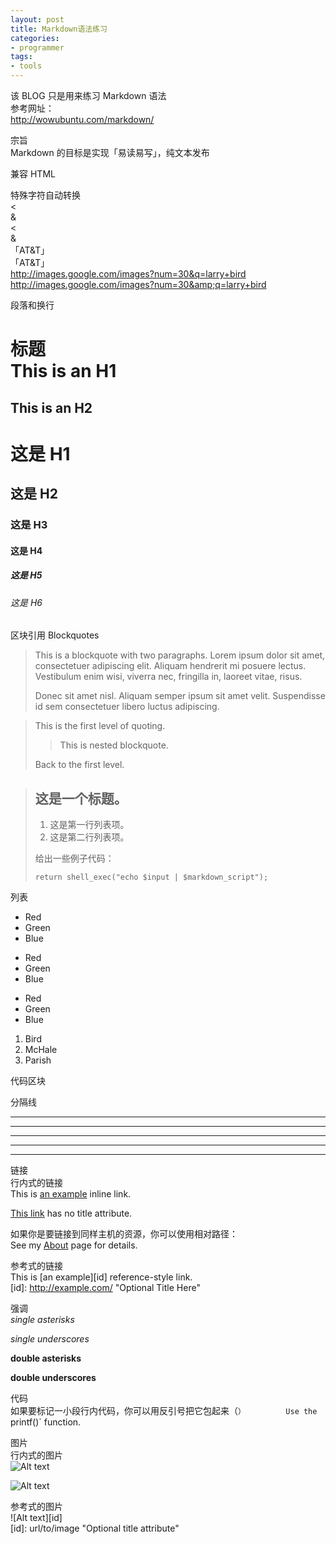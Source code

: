 ```yaml
---
layout: post
title: Markdown语法练习
categories:
- programmer
tags:
- tools
---
```


该 BLOG 只是用来练习 Markdown 语法		
参考网址：		
http://wowubuntu.com/markdown/

宗旨	
Markdown 的目标是实现「易读易写」，纯文本发布	

兼容 HTML		

特殊字符自动转换	
<	
&	
&lt;	
&amp;	
「AT&T」	
「AT&amp;T」	
http://images.google.com/images?num=30&q=larry+bird		
http://images.google.com/images?num=30&amp;q=larry+bird		

段落和换行		

标题	
This is an H1
=============

This is an H2
-------------

# 这是 H1

## 这是 H2

### 这是 H3

#### 这是 H4

##### 这是 H5

###### 这是 H6


区块引用 Blockquotes	

> This is a blockquote with two paragraphs. Lorem ipsum dolor sit amet,
> consectetuer adipiscing elit. Aliquam hendrerit mi posuere lectus.
> Vestibulum enim wisi, viverra nec, fringilla in, laoreet vitae, risus.
> 
> Donec sit amet nisl. Aliquam semper ipsum sit amet velit. Suspendisse
> id sem consectetuer libero luctus adipiscing.



> This is the first level of quoting.
>
> > This is nested blockquote.
>
> Back to the first level.



> ## 这是一个标题。
> 
> 1.   这是第一行列表项。
> 2.   这是第二行列表项。
> 
> 给出一些例子代码：
> 
>     return shell_exec("echo $input | $markdown_script");


列表		
* Red
* Green
* Blue

+ Red
+ Green
+ Blue


- Red
- Green
- Blue


1. Bird
2. McHale
3. Parish


代码区块		

分隔线		
* * *

***

*****

- - -

---------------------------------------


链接	
行内式的链接	
This is [an example](http://example.com/ "Title") inline link.

[This link](http://example.net/) has no title attribute.


如果你是要链接到同样主机的资源，你可以使用相对路径：		
See my [About](/about/) page for details.		

参考式的链接		
This is [an example][id] reference-style link.		
[id]: http://example.com/  "Optional Title Here"		


强调	
*single asterisks*

_single underscores_

**double asterisks**

__double underscores__


代码	
如果要标记一小段行内代码，你可以用反引号把它包起来（`）		
Use the `printf()` function.		


图片		
行内式的图片		
![Alt text](/path/to/img.jpg)

![Alt text](/path/to/img.jpg "Optional title")


参考式的图片	
![Alt text][id]		
[id]: url/to/image  "Optional title attribute"		


